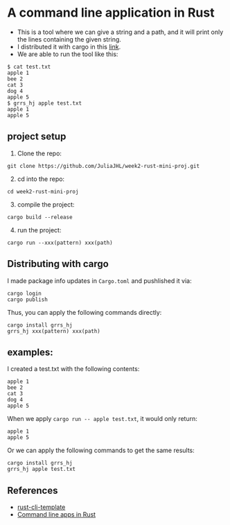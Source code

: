 # A command line application in Rust
* This is a tool where we can give a string and a path, and it will print only the lines containing the given string.
* I distributed it with cargo in this [link](https://crates.io/crates/grrs_hj).
* We are able to run the tool like this:
```
$ cat test.txt
apple 1
bee 2
cat 3
dog 4
apple 5
$ grrs_hj apple test.txt
apple 1
apple 5
```

## project setup
1. Clone the repo:
```
git clone https://github.com/JuliaJHL/week2-rust-mini-proj.git
```
2. cd into the repo:
```
cd week2-rust-mini-proj
```
3. compile the project:
```
cargo build --release
```
4. run the project:
```
cargo run --xxx(pattern) xxx(path)
```

## Distributing with cargo
I made package info updates in `Cargo.toml` and pushlished it via:
```
cargo login
cargo publish
```
Thus, you can apply the following commands directly:
```
cargo install grrs_hj
grrs_hj xxx(pattern) xxx(path)
```


## examples:
I created a test.txt with the following contents:
```
apple 1
bee 2
cat 3
dog 4
apple 5
```
When we apply `cargo run -- apple test.txt`, it would only return:
```
apple 1
apple 5
```
Or we can apply the following commands to get the same results:
```
cargo install grrs_hj
grrs_hj apple test.txt
```


## References

* [rust-cli-template](https://github.com/kbknapp/rust-cli-template)
* [Command line apps in Rust](https://rust-cli.github.io/book/index.html)

